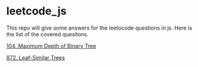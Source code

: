 # leetcode_js
This repo will give some answers for the leetocode questions in js. Here is the list of the covered quesitons.

[104. Maximum Depth of Binary Tree](104.%20Maximum%20Depth%20of%20Binary%20Tree)

[872. Leaf-Similar Trees](872.%20Leaf-Similar%20Trees)
